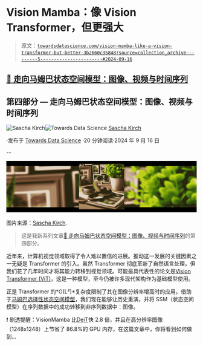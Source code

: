 # Vision Mamba：像 Vision Transformer，但更强大

> 原文：[`towardsdatascience.com/vision-mamba-like-a-vision-transformer-but-better-3b2660c35848?source=collection_archive---------5-----------------------#2024-09-16`](https://towardsdatascience.com/vision-mamba-like-a-vision-transformer-but-better-3b2660c35848?source=collection_archive---------5-----------------------#2024-09-16)

## [🐍 走向马姆巴状态空间模型：图像、视频与时间序列](https://towardsdatascience.com/tagged/mamba-image-video-signal)

## 第四部分 — 走向马姆巴状态空间模型：图像、视频与时间序列

[](https://medium.com/@SaschaKirch?source=post_page---byline--3b2660c35848--------------------------------)![Sascha Kirch](https://medium.com/@SaschaKirch?source=post_page---byline--3b2660c35848--------------------------------)[](https://towardsdatascience.com/?source=post_page---byline--3b2660c35848--------------------------------)![Towards Data Science](https://towardsdatascience.com/?source=post_page---byline--3b2660c35848--------------------------------) [Sascha Kirch](https://medium.com/@SaschaKirch?source=post_page---byline--3b2660c35848--------------------------------)

·发布于 [Towards Data Science](https://towardsdatascience.com/?source=post_page---byline--3b2660c35848--------------------------------) ·20 分钟阅读·2024 年 9 月 16 日

--

![](img/7c83682cee1e25a2932aff0e19416df2.png)

图片来源：[Sascha Kirch](https://medium.com/@SaschaKirch).

> 这是我新系列文章[🐍 走向马姆巴状态空间模型：图像、视频与时间序列](https://medium.com/@SaschaKirch/list/mamba-state-space-models-for-images-videos-and-timeseries-861ae0ad08fb)的第四部分。

近年来，计算机视觉领域取得了令人难以置信的进展。推动这一发展的关键因素之一无疑是 Transformer 的引入。虽然 Transformer 彻底革新了自然语言处理，但我们花了几年时间才将其能力转移到视觉领域。可能最具代表性的论文是[Vision Transformer (ViT)](https://arxiv.org/abs/2010.11929)，这是一种模型，至今仍被许多现代架构作为基础模型使用。

正是 Transformer 的*O(L²)*复杂度限制了其在图像分辨率增高时的应用。借助于[马姆巴选择性状态空间模型](https://medium.com/towards-data-science/here-comes-mamba-the-selective-state-space-model-435e5d17a451?sk=602b692eda48c19b2b2f4b0a7198bbcb)，我们现在能够让历史重演，并将 SSM（状态空间模型）在序列数据中的成功转移到非序列数据中：图像。

❗ 剧透提醒：VisionMamba 比[DeiT](https://arxiv.org/abs/2012.12877)快 2.8 倍，并且在高分辨率图像（1248x1248）上节省了 86.8%的 GPU 内存，在这篇文章中，你将看到如何做到…
